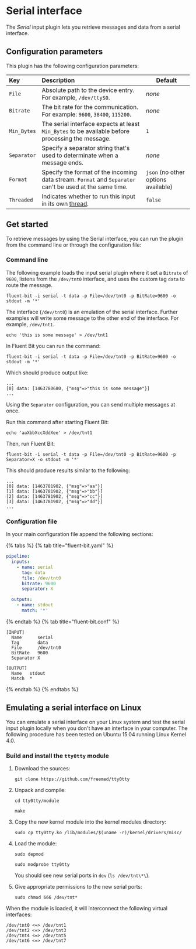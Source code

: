 # Serial interface

The _Serial_ input plugin lets you retrieve messages and data from a serial interface.

## Configuration parameters

This plugin has the following configuration parameters:

| Key         | Description                                                                                              | Default                             |
|:------------|:---------------------------------------------------------------------------------------------------------|-------------------------------------|
| `File`      | Absolute path to the device entry. For example, `/dev/ttyS0`.                                            | _none_                              |
| `Bitrate`   | The bit rate for the communication. For example: `9600`, `38400`, `115200`.                              | _none_                              |
| `Min_Bytes` | The serial interface expects at least `Min_Bytes` to be available before processing the message.         | `1`                                 |
| `Separator` | Specify a separator string that's used to determinate when a message ends.                               | _none_                              |
| `Format`    | Specify the format of the incoming data stream. `Format` and `Separator` can't be used at the same time. | `json` (no other options available) |
| `Threaded`  | Indicates whether to run this input in its own [thread](../../administration/multithreading.md#inputs).  | `false`                             |

## Get started

To retrieve messages by using the Serial interface, you can run the plugin from the command line or through the configuration file:

### Command line

The following example loads the input serial plugin where it set a `Bitrate` of `9600`, listens from the `/dev/tnt0` interface, and uses the custom tag `data` to route the message.

```shell
fluent-bit -i serial -t data -p File=/dev/tnt0 -p BitRate=9600 -o stdout -m '*'
```

The interface (`/dev/tnt0`) is an emulation of the serial interface. Further examples will write some message to the other end of the interface. For example, `/dev/tnt1`.

```shell
echo 'this is some message' > /dev/tnt1
```

In Fluent Bit you can run the command:

```shell
fluent-bit -i serial -t data -p File=/dev/tnt0 -p BitRate=9600 -o stdout -m '*'
```

Which should produce output like:

```text
...
[0] data: [1463780680, {"msg"=>"this is some message"}]
...
```

Using the `Separator` configuration, you can send multiple messages at once.

Run this command after starting Fluent Bit:

```shell
echo 'aaXbbXccXddXee' > /dev/tnt1
```

Then, run Fluent Bit:

```shell
fluent-bit -i serial -t data -p File=/dev/tnt0 -p BitRate=9600 -p Separator=X -o stdout -m '*'
```

This should produce results similar to the following:

```text
...
[0] data: [1463781902, {"msg"=>"aa"}]
[1] data: [1463781902, {"msg"=>"bb"}]
[2] data: [1463781902, {"msg"=>"cc"}]
[3] data: [1463781902, {"msg"=>"dd"}]
...
```

### Configuration file

In your main configuration file append the following sections:

{% tabs %}
{% tab title="fluent-bit.yaml" %}

```yaml
pipeline:
  inputs:
    - name: serial
      tag: data
      file: /dev/tnt0
      bitrate: 9600
      separator: X

  outputs:
    - name: stdout
      match: '*'        
```

{% endtab %}
{% tab title="fluent-bit.conf" %}

```text
[INPUT]
  Name      serial
  Tag       data
  File      /dev/tnt0
  BitRate   9600
  Separator X

[OUTPUT]
  Name   stdout
  Match  *
```

{% endtab %}
{% endtabs %}

## Emulating a serial interface on Linux

You can emulate a serial interface on your Linux system and test the serial input plugin locally when you don't have an interface in your computer. The following procedure has been tested on Ubuntu 15.04 running Linux Kernel 4.0.

### Build and install the `tty0tty` module

1. Download the sources:

   ```shell
   git clone https://github.com/freemed/tty0tty
   ```

2. Unpack and compile:

   ```shell
   cd tty0tty/module
   
   make
   ```

3. Copy the new kernel module into the kernel modules directory:

   ```shell
   sudo cp tty0tty.ko /lib/modules/$(uname -r)/kernel/drivers/misc/
   ```

4. Load the module:

   ```shell
   sudo depmod
   
   sudo modprobe tty0tty
   ```

   You should see new serial ports in `dev` (`ls /dev/tnt\*\`).

5. Give appropriate permissions to the new serial ports:

   ```shell
   sudo chmod 666 /dev/tnt*
   ```

When the module is loaded, it will interconnect the following virtual interfaces:

```text
/dev/tnt0 <=> /dev/tnt1
/dev/tnt2 <=> /dev/tnt3
/dev/tnt4 <=> /dev/tnt5
/dev/tnt6 <=> /dev/tnt7
```